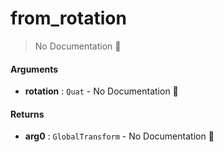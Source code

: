 # from\_rotation

> No Documentation 🚧

#### Arguments

- **rotation** : `Quat` \- No Documentation 🚧

#### Returns

- **arg0** : `GlobalTransform` \- No Documentation 🚧